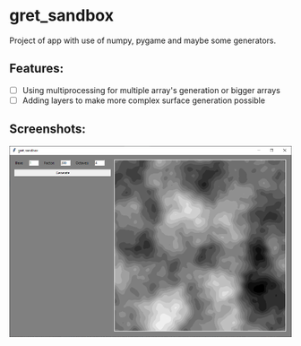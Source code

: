 # gret_sandbox

Project of app with use of numpy, pygame and maybe some generators.

## Features: 

* [ ] Using multiprocessing for multiple array's generation or bigger arrays
* [ ] Adding layers to make more complex surface generation possible

## Screenshots:

![x](/images/screen%2022.10.2020%20tkinter%20implemented.png)